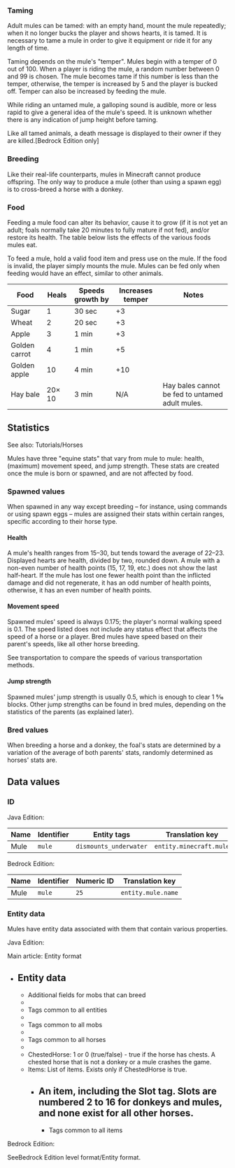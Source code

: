 ### Taming
Adult mules can be tamed: with an empty hand, mount the mule repeatedly; when it no longer bucks the player and shows hearts, it is tamed. It is necessary to tame a mule in order to give it equipment or ride it for any length of time. 

Taming depends on the mule's "temper". Mules begin with a temper of 0 out of 100. When a player is riding the mule, a random number between 0 and 99 is chosen. The mule becomes tame if this number is less than the temper, otherwise, the temper is increased by 5 and the player is bucked off. Temper can also be increased by feeding the mule.

While riding an untamed mule, a galloping sound is audible, more or less rapid to give a general idea of the mule's speed. It is unknown whether there is any indication of jump height before taming.

Like all tamed animals, a death message is displayed to their owner if they are killed.‌[Bedrock Edition  only]

### Breeding
Like their real-life counterparts, mules in Minecraft cannot produce offspring. The only way to produce a mule (other than using a spawn egg) is to cross-breed a horse with a donkey.

### Food
Feeding a mule food can alter its behavior, cause it to grow (if it is not yet an adult; foals normally take 20 minutes to fully mature if not fed), and/or restore its health. The table below lists the effects of the various foods mules eat.

To feed a mule, hold a valid food item and press use on the mule. If the food is invalid, the player simply mounts the mule. Mules can be fed only when feeding would have an effect, similar to other animals.

| Food          | Heals  | Speeds growth by | Increases temper | Notes                                           |
|---------------|--------|------------------|------------------|-------------------------------------------------|
| Sugar         | 1      | 30 sec           | +3               |                                                 |
| Wheat         | 2      | 20 sec           | +3               |                                                 |
| Apple         | 3      | 1 min            | +3               |                                                 |
| Golden carrot | 4      | 1 min            | +5               |                                                 |
| Golden apple  | 10     | 4 min            | +10              |                                                 |
| Hay bale      | 20× 10 | 3 min            | N/A              | Hay bales cannot be fed to untamed adult mules. |

## Statistics
See also: Tutorials/Horses

Mules have three "equine stats" that vary from mule to mule: health, (maximum) movement speed, and jump strength. These stats are created once the mule is born or spawned, and are not affected by food.

### Spawned values
When spawned in any way except breeding – for instance, using commands or using spawn eggs – mules are assigned their stats within certain ranges, specific according to their horse type.

#### Health
A mule's health ranges from 15–30, but tends toward the average of 22–23. Displayed hearts are health, divided by two, rounded down. A mule with a non-even number of health points (15, 17, 19, etc.) does not show the last half-heart. If the mule has lost one fewer health point than the inflicted damage and did not regenerate, it has an odd number of health points, otherwise, it has an even number of health points.

#### Movement speed
Spawned mules' speed is always 0.175; the player's normal walking speed is 0.1. The speed listed does not include any status effect that affects the speed of a horse or a player. Bred mules have speed based on their parent's speeds, like all other horse breeding.

See transportation to compare the speeds of various transportation methods.

#### Jump strength
Spawned mules' jump strength is usually 0.5, which is enough to clear 1 9⁄16 blocks. Other jump strengths can be found in bred mules, depending on the statistics of the parents (as explained later).

### Bred values
When breeding a horse and a donkey, the foal's stats are determined by a variation of the average of both parents' stats, randomly determined as horses' stats are.

## Data values
### ID
Java Edition:

| Name | Identifier | Entity tags            | Translation key         |
|------|------------|------------------------|-------------------------|
| Mule | `mule`     | `dismounts_underwater` | `entity.minecraft.mule` |

Bedrock Edition:

| Name | Identifier | Numeric ID | Translation key    |
|------|------------|------------|--------------------|
| Mule | `mule`     | `25`       | `entity.mule.name` |

### Entity data
Mules have entity data associated with them that contain various properties.

Java Edition:

Main article: Entity format
- Entity data
	- 
	- Additional fields for mobs that can breed
	- 
	- Tags common to all entities
	- 
	- Tags common to all mobs
	- 
	- Tags common to all horses
	- 
	- ChestedHorse: 1 or 0 (true/false) - true if the horse has chests. A chested horse that is not a donkey or a mule crashes the game.
	- Items: List of items. Exists only if ChestedHorse is true.
		- An item, including the Slot tag. Slots are numbered 2 to 16 for donkeys and mules, and none exist for all other horses.
			- 
			- Tags common to all items

Bedrock Edition:

SeeBedrock Edition level format/Entity format.

